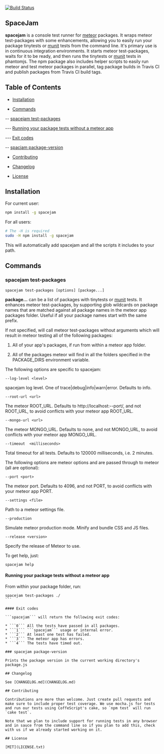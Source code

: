 [![Build Status](https://travis-ci.org/spacejamio/spacejam.svg?branch=master)](https://travis-ci.org/spacejamio/spacejam)

## SpaceJam

**spacejam** is a console test runner for [meteor](https://www.meteor.com/) packages. It wraps meteor test-packages with some enhancements, allowing you to easily run your package tinytests or [munit](https://atmospherejs.com/package/munit) tests from the command line. It's primary use is in continuous integration environments. It starts meteor test-packages, waits for it to be ready, and then runs the tinytests or [munit](https://atmospherejs.com/package/munit) tests in phantomjs. The npm package also includes helper scripts to easily run meteor and test meteor packages in parallel, tag package builds in Travis CI and publish packages from Travis CI build tags.

## Table of Contents

- [Installation](#installation)

- [Commands](#commands)

-- [spacejam test-packages](#spacejam-test-packages)

--- [Running your package tests without a meteor app](#running-your-package-tests-without-a-meteor-app)

--- [Exit codes](#exit-codes)

-- [spacjam package-version](#spacjam-package-version)

- [Contributing](#contributing)

- [Changelog](#changelog)

- [License](#license)

## Installation

For current user:

```bash
npm install -g spacejam
```

For all users:

```bash
# The -H is required
sudo -H npm install -g spacejam
```

This will automatically add spacejam and all the scripts it includes to your path.

## Commands

### spacejam test-packages

`spacejam test-packages [options] [package...]`

**package...** can be a list of packages with tinytests or [munit](https://atmospherejs.com/package/munit) tests.
It enhances meteor test-packages, by supporting glob wildcards on package names that are matched against all package names in the meteor app packages folder. Useful if all your package names start with the same prefix.

If not specified, will call meteor test-packages without arguments which will result in meteor testing all of the following packages:

1. All of your app's packages, if run from within a meteor app folder.

2. All of the packages meteor will find in all the folders specified in the PACKAGE_DIRS environment variable.

The following options are specific to spacejam:

`--log-level <level>`

spacejam log level. One of trace|debug|info|warn|error. Defaults to info.

`--root-url <url>`

The meteor ROOT_URL. Defaults to http://localhost:--port/, and not ROOT_URL, to avoid conflicts with your meteor app ROOT_URL.

`--mongo-url <url>`

The meteor MONGO_URL. Defaults to none, and not MONGO_URL, to avoid conflicts with your meteor app MONGO_URL.

`--timeout  <milliseconds>`
     
Total timeout for all tests. Defaults to 120000 milliseconds, i.e. 2 minutes.
                                  
The following options are meteor options and are passed through to meteor (all are optional):

`--port <port>`
                 
The meteor port. Defaults to 4096, and not PORT, to avoid conflicts with your meteor app PORT.

`--settings <file>`

Path to a meteor settings file.

`--production`

Simulate meteor production mode. Minify and bundle CSS and JS files.

`--release <version>`

Specify the release of Meteor to use.
                                  
To get help, just:

```
spacejam help
```

#### Running your package tests without a meteor app

From within your package folder, run:

````
spacejam test-packages ./
```

#### Exit codes

```spacejam``` will return the following exit codes:

* ```0``` All the tests have passed in all packages.
* ```1``` ```spacejam``` usage or internal error.
* ```2``` At least one test has failed.
* ```3``` The meteor app has errors.
* ```4``` The tests have timed out.

### spacejam package-version

Prints the package version in the current working directory's package.js

## Changelog

See [CHANGELOG.md](CHANGELOG.md)

## Contributing

Contributions are more than welcome. Just create pull requests and make sure to include proper test coverage. We use mocha.js for tests and run our tests using CoffeScript's cake, so `npm test` will run `cake test`.

Note that we plan to include support for running tests in any browser and in sauce from the command line so if you plan to add this, check with us if we already started working on it.

## License

[MIT](LICENSE.txt)
